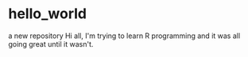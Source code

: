 # hello_world
a new repository
Hi all, I'm trying to learn R programming and it was all going great until it wasn't.

